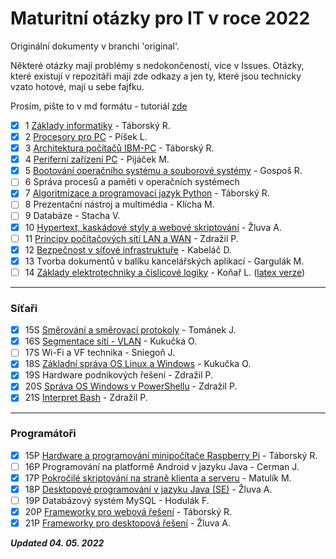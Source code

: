 # Maturitní otázky pro IT v roce 2022

Originální dokumenty v branchi 'original'.

Některé otázky mají problémy s nedokončeností, více v Issues. Otázky, které existují v repozitáři mají zde odkazy a jen 
ty, které jsou technicky vzato hotové, mají u sebe fajfku.

Prosím, pište to v md formátu - tutoriál [zde](https://www.youtube.com/watch?v=2JE66WFpaII)

- [x] 1 [Základy informatiky](Společné/1%20Základy%20Informatiky.md) - Táborský R.
- [x] 2 [Procesory pro PC](Společné/2%20Procesory%20pro%20PC.md) - Píšek L.
- [x] 3 [Architektura počítačů IBM-PC](Společné/3%20Architektura%20IBM%20PC.md) - Táborský R.
- [x] 4 [Periferní zařízení PC](Společné/4%20Standartní%20periferní%20zařízeními.md) - Pijáček M.
- [x] 5 [Bootování operačního systému a souborové systémy](Společné/5%20Bootování%20operačního%20systému%20a%20souborové%20systémy.md) - Gospoš R.
- [ ] 6 Správa procesů a paměti v operačních systémech
- [x] 7 [Algoritmizace a programovací jazyk Python](Společné/7%20Algoritmizace.md) - Táborský R.
- [ ] 8 Prezentační nástroj a multimédia - Klícha M.
- [ ] 9 Databáze - Stacha V.
- [x] 10 [Hypertext, kaskádové styly a webové skriptování](Společné/10%20Hypertext,%20kaskádové%20styly%20a%20webové%20skriptování.md) - Žluva A.
- [ ] 11 [Principy počítačových sítí LAN a WAN](Společné/11%20Principy%20počítačových%20sítí%20LAN%20a%20WAN.md) - Zdražil P.
- [x] 12 [Bezpečnost v síťové infrastruktuře](Společné/12%20Bezpečnost%20v%20síťové%20infrastruktuře.md) - Kabeláč D.
- [x] 13 Tvorba dokumentů v balíku kancelářských aplikací - Gargulák M.
- [ ] 14 [Základy elektrotechniky a číslicové logiky](Společné/14%20Základy%20elektrotechniky%20a%20číslicové%20logiky.md) - Koňař L. ([latex verze](Společné/14%20Základy%20elektrotechniky%20a%20číslicové%20logiky%20-%20latex.md))
---
### Síťaři
- [x] 15S [Směrování a směrovací protokoly](Síťaři/15S%20Směrování%20a%20směrovací%20protokoly.md) - Tománek J.
- [x] 16S [Segmentace sítí - VLAN](Síťaři/16S%20Segmentace%20sítí%20-%20VLAN.md) - Kukučka O.
- [ ] 17S Wi-Fi a VF technika - Sniegoň J.
- [x] 18S [Základní správa OS Linux a Windows](Síťaři/18S%20Základní%20správa%20OS%20Windows%20and%20linux.md) - Kukučka O.
- [x] 19S Hardware podnikových řešení - Zdražil P.
- [x] 20S [Správa OS Windows v PowerShellu](Síťaři/20S%20Správa%20OS%20Windows%20v%20PowerShellu.md) - Zdražil P.
- [x] 21S [Interpret Bash](Síťaři/21S%20Interpret%20Bash.md) - Zdražil P.
---
### Programátoři
- [x] 15P [Hardware a programování minipočítače Raspberry Pi](Programátoři/15P%20Hardware%20a%20programování%20minipočítače%20Raspberry%20Pi.md) - Táborský R.
- [ ] 16P Programování na platformě Android v jazyku Java - Cerman J.
- [x] 17P [Pokročilé skriptování na straně klienta a serveru](Programátoři/17P%20Pokročilé%20skriptování%20na%20straně%20klienta%20a%20serveru.md) - Matulík M.
- [x] 18P [Desktopové programování v jazyku Java (SE)](Programátoři/18P%20Desktopové%20programování%20v%20jazyku%20Java%20(SE).md) - Žluva A.
- [ ] 19P Databázový systém MySQL - Hodulák F.
- [x] 20P [Frameworky pro webová řešení](Programátoři/20P%20Frameworky%20pro%20webová%20řešení.md) - Táborský R.
- [x] 21P [Frameworky pro desktopová řešení](Programátoři/21P%20Frameworky%20pro%20desktopová%20řešení.md) - Žluva A.

***Updated 04. 05. 2022***
